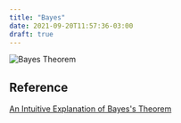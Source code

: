 ```yaml
---
title: "Bayes"
date: 2021-09-20T11:57:36-03:00
draft: true
---
```


![Bayes Theorem](https://wikimedia.org/api/rest_v1/media/math/render/svg/87c061fe1c7430a5201eef3fa50f9d00eac78810)

## Reference

[An Intuitive Explanation of Bayes's Theorem](https://www.lesswrong.com/posts/XTXWPQSEgoMkAupKt/an-intuitive-explanation-of-bayes-s-theorem)